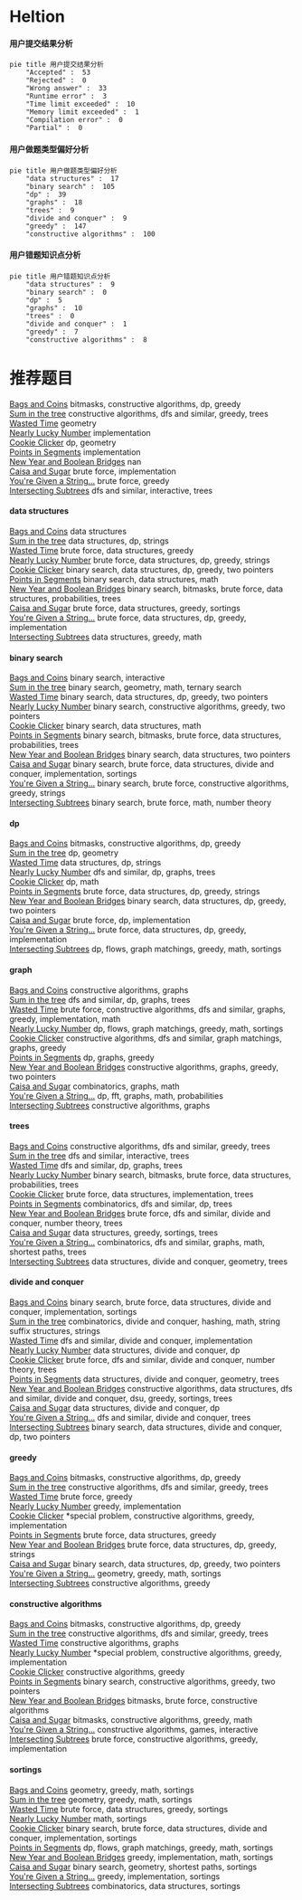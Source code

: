 # Heltion
<!-- tabs:start -->
#### **用户提交结果分析**

```mermaid
pie title 用户提交结果分析
    "Accepted" :  53
    "Rejected" :  0
    "Wrong answer" :  33
    "Runtime error" :  3
    "Time limit exceeded" :  10
    "Memory limit exceeded" :  1
    "Compilation error" :  0
    "Partial" :  0
```
#### **用户做题类型偏好分析**

```mermaid
pie title 用户做题类型偏好分析
    "data structures" :  17
    "binary search" :  105
    "dp" :  39
    "graphs" :  18
    "trees" :  9
    "divide and conquer" :  9
    "greedy" :  147
    "constructive algorithms" :  100
```
#### **用户错题知识点分析**

```mermaid
pie title 用户错题知识点分析
    "data structures" :  9
    "binary search" :  0
    "dp" :  5
    "graphs" :  10
    "trees" :  0
    "divide and conquer" :  1
    "greedy" :  7
    "constructive algorithms" :  8
```
<!-- tabs:end -->
# 推荐题目
[Bags and Coins](http://codeforces.com/problemset/problem/356/D)		bitmasks,
                        constructive algorithms,
                        dp,
                        greedy		  
[Sum in the tree](https://codeforces.com/contest/1099/problem/D)		constructive algorithms,
                        dfs and similar,
                        greedy,
                        trees		  
[Wasted Time](http://codeforces.com/problemset/problem/127/A)		geometry		  
[Nearly Lucky Number](http://codeforces.com/problemset/problem/110/A)		implementation		  
[Cookie Clicker](http://codeforces.com/problemset/problem/377/E)		dp,
                        geometry		  
[Points in Segments](http://codeforces.com/problemset/problem/1015/A)		implementation		  
[New Year and Boolean Bridges](http://codeforces.com/problemset/problem/908/H)		nan		  
[Caisa and Sugar](http://codeforces.com/problemset/problem/463/A)		brute force,
                        implementation		  
[You're Given a String...](http://codeforces.com/problemset/problem/23/A)		brute force,
                        greedy		  
[Intersecting Subtrees](https://codeforces.com/contest/1074/problem/B)		dfs and similar,
                        interactive,
                        trees		  
<!-- tabs:start -->
#### **data structures**
[Bags and Coins](http://codeforces.com/problemset/problem/803/G)		data structures		  
[Sum in the tree](http://codeforces.com/problemset/problem/1366/G)		data structures,
                        dp,
                        strings		  
[Wasted Time](http://codeforces.com/problemset/problem/446/B)		brute force,
                        data structures,
                        greedy		  
[Nearly Lucky Number](http://codeforces.com/problemset/problem/1506/G)		brute force,
                        data structures,
                        dp,
                        greedy,
                        strings		  
[Cookie Clicker](http://codeforces.com/problemset/problem/1492/C)		binary search,
                        data structures,
                        dp,
                        greedy,
                        two pointers		  
[Points in Segments](http://codeforces.com/problemset/problem/1490/G)		binary search,
                        data structures,
                        math		  
[New Year and Boolean Bridges](http://codeforces.com/problemset/problem/1479/D)		binary search,
                        bitmasks,
                        brute force,
                        data structures,
                        probabilities,
                        trees		  
[Caisa and Sugar](http://codeforces.com/problemset/problem/1497/A)		brute force,
                        data structures,
                        greedy,
                        sortings		  
[You're Given a String...](http://codeforces.com/problemset/problem/1491/C)		brute force,
                        data structures,
                        dp,
                        greedy,
                        implementation		  
[Intersecting Subtrees](http://codeforces.com/problemset/problem/1492/B)		data structures,
                        greedy,
                        math		  
#### **binary search**
[Bags and Coins](http://codeforces.com/problemset/problem/1007/C)		binary search,
                        interactive		  
[Sum in the tree](http://codeforces.com/problemset/problem/1354/C1)		binary search,
                        geometry,
                        math,
                        ternary search		  
[Wasted Time](http://codeforces.com/problemset/problem/1492/C)		binary search,
                        data structures,
                        dp,
                        greedy,
                        two pointers		  
[Nearly Lucky Number](http://codeforces.com/problemset/problem/1463/D)		binary search,
                        constructive algorithms,
                        greedy,
                        two pointers		  
[Cookie Clicker](http://codeforces.com/problemset/problem/1490/G)		binary search,
                        data structures,
                        math		  
[Points in Segments](http://codeforces.com/problemset/problem/1479/D)		binary search,
                        bitmasks,
                        brute force,
                        data structures,
                        probabilities,
                        trees		  
[New Year and Boolean Bridges](http://codeforces.com/problemset/problem/1436/E)		binary search,
                        data structures,
                        two pointers		  
[Caisa and Sugar](http://codeforces.com/problemset/problem/1461/D)		binary search,
                        brute force,
                        data structures,
                        divide and conquer,
                        implementation,
                        sortings		  
[You're Given a String...](http://codeforces.com/problemset/problem/1493/C)		binary search,
                        brute force,
                        constructive algorithms,
                        greedy,
                        strings		  
[Intersecting Subtrees](http://codeforces.com/problemset/problem/1487/D)		binary search,
                        brute force,
                        math,
                        number theory		  
#### **dp**
[Bags and Coins](http://codeforces.com/problemset/problem/356/D)		bitmasks,
                        constructive algorithms,
                        dp,
                        greedy		  
[Sum in the tree](http://codeforces.com/problemset/problem/377/E)		dp,
                        geometry		  
[Wasted Time](http://codeforces.com/problemset/problem/1366/G)		data structures,
                        dp,
                        strings		  
[Nearly Lucky Number](http://codeforces.com/problemset/problem/682/C)		dfs and similar,
                        dp,
                        graphs,
                        trees		  
[Cookie Clicker](http://codeforces.com/problemset/problem/908/G)		dp,
                        math		  
[Points in Segments](http://codeforces.com/problemset/problem/1506/G)		brute force,
                        data structures,
                        dp,
                        greedy,
                        strings		  
[New Year and Boolean Bridges](http://codeforces.com/problemset/problem/1492/C)		binary search,
                        data structures,
                        dp,
                        greedy,
                        two pointers		  
[Caisa and Sugar](https://codeforces.com/contest/1457/problem/C)		brute force,
                        dp,
                        implementation		  
[You're Given a String...](http://codeforces.com/problemset/problem/1491/C)		brute force,
                        data structures,
                        dp,
                        greedy,
                        implementation		  
[Intersecting Subtrees](http://codeforces.com/problemset/problem/1437/C)		dp,
                        flows,
                        graph matchings,
                        greedy,
                        math,
                        sortings		  
#### **graph**
[Bags and Coins](http://codeforces.com/problemset/problem/623/A)		constructive algorithms,
                        graphs		  
[Sum in the tree](http://codeforces.com/problemset/problem/682/C)		dfs and similar,
                        dp,
                        graphs,
                        trees		  
[Wasted Time](http://codeforces.com/problemset/problem/1487/C)		brute force,
                        constructive algorithms,
                        dfs and similar,
                        graphs,
                        greedy,
                        implementation,
                        math		  
[Nearly Lucky Number](http://codeforces.com/problemset/problem/1437/C)		dp,
                        flows,
                        graph matchings,
                        greedy,
                        math,
                        sortings		  
[Cookie Clicker](http://codeforces.com/problemset/problem/1470/D)		constructive algorithms,
                        dfs and similar,
                        graph matchings,
                        graphs,
                        greedy		  
[Points in Segments](http://codeforces.com/problemset/problem/1476/C)		dp,
                        graphs,
                        greedy		  
[New Year and Boolean Bridges](http://codeforces.com/problemset/problem/1304/D)		constructive algorithms,
                        graphs,
                        greedy,
                        two pointers		  
[Caisa and Sugar](http://codeforces.com/problemset/problem/1475/C)		combinatorics,
                        graphs,
                        math		  
[You're Given a String...](http://codeforces.com/problemset/problem/553/E)		dp,
                        fft,
                        graphs,
                        math,
                        probabilities		  
[Intersecting Subtrees](http://codeforces.com/problemset/problem/1495/C)		constructive algorithms,
                        graphs		  
#### **trees**
[Bags and Coins](https://codeforces.com/contest/1099/problem/D)		constructive algorithms,
                        dfs and similar,
                        greedy,
                        trees		  
[Sum in the tree](https://codeforces.com/contest/1074/problem/B)		dfs and similar,
                        interactive,
                        trees		  
[Wasted Time](http://codeforces.com/problemset/problem/682/C)		dfs and similar,
                        dp,
                        graphs,
                        trees		  
[Nearly Lucky Number](http://codeforces.com/problemset/problem/1479/D)		binary search,
                        bitmasks,
                        brute force,
                        data structures,
                        probabilities,
                        trees		  
[Cookie Clicker](http://codeforces.com/problemset/problem/1511/C)		brute force,
                        data structures,
                        implementation,
                        trees		  
[Points in Segments](http://codeforces.com/problemset/problem/1499/F)		combinatorics,
                        dfs and similar,
                        dp,
                        trees		  
[New Year and Boolean Bridges](http://codeforces.com/problemset/problem/1491/E)		brute force,
                        dfs and similar,
                        divide and conquer,
                        number theory,
                        trees		  
[Caisa and Sugar](http://codeforces.com/problemset/problem/1466/D)		data structures,
                        greedy,
                        sortings,
                        trees		  
[You're Given a String...](http://codeforces.com/problemset/problem/1495/D)		combinatorics,
                        dfs and similar,
                        graphs,
                        math,
                        shortest paths,
                        trees		  
[Intersecting Subtrees](http://codeforces.com/problemset/problem/1303/G)		data structures,
                        divide and conquer,
                        geometry,
                        trees		  
#### **divide and conquer**
[Bags and Coins](http://codeforces.com/problemset/problem/1461/D)		binary search,
                        brute force,
                        data structures,
                        divide and conquer,
                        implementation,
                        sortings		  
[Sum in the tree](http://codeforces.com/problemset/problem/1466/G)		combinatorics,
                        divide and conquer,
                        hashing,
                        math,
                        string suffix structures,
                        strings		  
[Wasted Time](http://codeforces.com/problemset/problem/1490/D)		dfs and similar,
                        divide and conquer,
                        implementation		  
[Nearly Lucky Number](https://codeforces.com/contest/1483/problem/C)		data structures,
                        divide and conquer,
                        dp		  
[Cookie Clicker](http://codeforces.com/problemset/problem/1491/E)		brute force,
                        dfs and similar,
                        divide and conquer,
                        number theory,
                        trees		  
[Points in Segments](http://codeforces.com/problemset/problem/1303/G)		data structures,
                        divide and conquer,
                        geometry,
                        trees		  
[New Year and Boolean Bridges](http://codeforces.com/problemset/problem/1494/D)		constructive algorithms,
                        data structures,
                        dfs and similar,
                        divide and conquer,
                        dsu,
                        greedy,
                        sortings,
                        trees		  
[Caisa and Sugar](http://codeforces.com/problemset/problem/1482/E)		data structures,
                        divide and conquer,
                        dp		  
[You're Given a String...](http://codeforces.com/problemset/problem/566/C)		dfs and similar,
                        divide and conquer,
                        trees		  
[Intersecting Subtrees](http://codeforces.com/problemset/problem/1428/F)		binary search,
                        data structures,
                        divide and conquer,
                        dp,
                        two pointers		  
#### **greedy**
[Bags and Coins](http://codeforces.com/problemset/problem/356/D)		bitmasks,
                        constructive algorithms,
                        dp,
                        greedy		  
[Sum in the tree](https://codeforces.com/contest/1099/problem/D)		constructive algorithms,
                        dfs and similar,
                        greedy,
                        trees		  
[Wasted Time](http://codeforces.com/problemset/problem/23/A)		brute force,
                        greedy		  
[Nearly Lucky Number](http://codeforces.com/problemset/problem/145/A)		greedy,
                        implementation		  
[Cookie Clicker](http://codeforces.com/problemset/problem/774/C)		*special problem,
                        constructive algorithms,
                        greedy,
                        implementation		  
[Points in Segments](http://codeforces.com/problemset/problem/446/B)		brute force,
                        data structures,
                        greedy		  
[New Year and Boolean Bridges](http://codeforces.com/problemset/problem/1506/G)		brute force,
                        data structures,
                        dp,
                        greedy,
                        strings		  
[Caisa and Sugar](http://codeforces.com/problemset/problem/1492/C)		binary search,
                        data structures,
                        dp,
                        greedy,
                        two pointers		  
[You're Given a String...](https://codeforces.com/contest/1496/problem/C)		geometry,
                        greedy,
                        math,
                        sortings		  
[Intersecting Subtrees](http://codeforces.com/problemset/problem/1493/A)		constructive algorithms,
                        greedy		  
#### **constructive algorithms**
[Bags and Coins](http://codeforces.com/problemset/problem/356/D)		bitmasks,
                        constructive algorithms,
                        dp,
                        greedy		  
[Sum in the tree](https://codeforces.com/contest/1099/problem/D)		constructive algorithms,
                        dfs and similar,
                        greedy,
                        trees		  
[Wasted Time](http://codeforces.com/problemset/problem/623/A)		constructive algorithms,
                        graphs		  
[Nearly Lucky Number](http://codeforces.com/problemset/problem/774/C)		*special problem,
                        constructive algorithms,
                        greedy,
                        implementation		  
[Cookie Clicker](http://codeforces.com/problemset/problem/1493/A)		constructive algorithms,
                        greedy		  
[Points in Segments](http://codeforces.com/problemset/problem/1463/D)		binary search,
                        constructive algorithms,
                        greedy,
                        two pointers		  
[New Year and Boolean Bridges](https://codeforces.com/contest/1456/problem/B)		bitmasks,
                        brute force,
                        constructive algorithms		  
[Caisa and Sugar](http://codeforces.com/problemset/problem/1492/D)		bitmasks,
                        constructive algorithms,
                        greedy,
                        math		  
[You're Given a String...](https://codeforces.com/contest/1504/problem/D)		constructive algorithms,
                        games,
                        interactive		  
[Intersecting Subtrees](https://codeforces.com/contest/1483/problem/A)		brute force,
                        constructive algorithms,
                        greedy,
                        implementation		  
#### **sortings**
[Bags and Coins](https://codeforces.com/contest/1496/problem/C)		geometry,
                        greedy,
                        math,
                        sortings		  
[Sum in the tree](http://codeforces.com/problemset/problem/1495/A)		geometry,
                        greedy,
                        math,
                        sortings		  
[Wasted Time](http://codeforces.com/problemset/problem/1497/A)		brute force,
                        data structures,
                        greedy,
                        sortings		  
[Nearly Lucky Number](http://codeforces.com/problemset/problem/1427/A)		math,
                        sortings		  
[Cookie Clicker](http://codeforces.com/problemset/problem/1461/D)		binary search,
                        brute force,
                        data structures,
                        divide and conquer,
                        implementation,
                        sortings		  
[Points in Segments](http://codeforces.com/problemset/problem/1437/C)		dp,
                        flows,
                        graph matchings,
                        greedy,
                        math,
                        sortings		  
[New Year and Boolean Bridges](http://codeforces.com/problemset/problem/1473/A)		greedy,
                        implementation,
                        math,
                        sortings		  
[Caisa and Sugar](http://codeforces.com/problemset/problem/1486/B)		binary search,
                        geometry,
                        shortest paths,
                        sortings		  
[You're Given a String...](http://codeforces.com/problemset/problem/1480/B)		greedy,
                        implementation,
                        sortings		  
[Intersecting Subtrees](http://codeforces.com/problemset/problem/1420/D)		combinatorics,
                        data structures,
                        sortings		  
<!-- tabs:end -->
